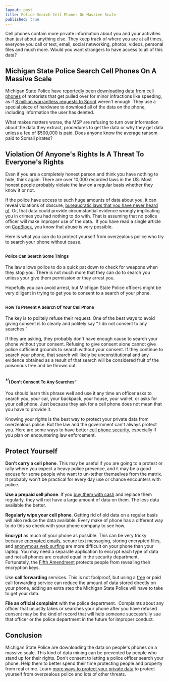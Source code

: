 ```yaml
---
layout: post
title: Police Search Cell Phones On Massive Scale
published: true
---
```

<p>Cell phones contain more private information about you and your activities than just about anything else. They keep track of where you are at all times, everyone you call or text, email, social networking, photos, videos, personal files and much more. Would you want strangers to have access to all of this data?</p>
<h2>Michigan State Police Search Cell Phones On A Massive Scale</h2>
<p>Michigan State Police have <a href="http://www.clickondetroit.com/video/27563909/index.html" target="_blank">reportedly been downloading data from cell phones</a> of motorists that get pulled over for minor infractions like speeding, as if <a href="http://www.inquisitr.com/50510/sprint-gave-authorities-8-million-customer-records-last-year/" target="_blank">8 million warrantless requests to Sprint</a> weren't enough. They use a special piece of hardware to download all of the data on the phone, including information the user has deleted.</p>
<p>What makes matters worse, the MSP are refusing to turn over information about the data they extract, procedures to get the data or why they get data unless a fee of $500,000 is paid. Does anyone know the average ransom paid to Somali pirates?</p>
<h2>Violation Of Anyone's Rights Is A Threat To Everyone's Rights</h2>
<p>Even if you are a completely honest person and think you have nothing to hide, think again. There are over 10,000 recorded laws in the US. Most honest people probably violate the law on a regular basis whether they know it or not.</p>
<p>If the police have access to such huge amounts of data about you, it can reveal violations of obscure, <a href="http://www.dumblaws.com/laws/united-states/california" target="_blank">bureaucratic laws that you have never heard of</a>. Or, that data could provide circumstantial evidence wrongly implicating you in crimes you had nothing to do with. That is assuming that no police officer will make improper use of the data.  If you have read a single article on <a title="corrupt police" href="http://www.copblock.org/3571/this-weeks-corrupt-cops-stories-11/" target="_blank">CopBlock</a>, you know that abuse is very possible.</p>
<p>Here is what you can do to protect yourself from overzealous police who try to search your phone without cause.</p>
<h2><span style="font-size: small;">Police Can Search Some Things</span></h2>
<p>The law allows police to do a quick pat down to check for weapons when they stop you. There is not much more that they can do to search you unless your give them permission or they arrest you.</p>
<p>Hopefully you can avoid arrest, but Michigan State Police officers might be very diligent in trying to get you to consent to a search of your phone.</p>
<h2><span style="font-size: small;">How To Prevent A Search Of Your Cell Phone</span></h2>
<p>The key is to politely refuse their request. One of the best ways to avoid giving consent is to clearly and politely say “ I do not consent to any searches.”</p>
<p>If they are asking, they probably don't have enough cause to search your phone without your consent. Refusing to give consent alone cannot give police sufficient grounds to search without your consent. If they continue to search your phone, that search will likely be unconstitutional and any evidence obtained as a result of that search will be considered fruit of the poisonous tree and be thrown out.</p>
<h2>“<span style="font-size: small;">I Don't Consent To Any Searches”</span></h2>
<p>You should learn this phrase well and use it any time an officer asks to search you, your car, your backpack, your house, your wallet, or asks for your cell phone. Just because they ask for a cell phone does not mean that you have to provide it.</p>
<p>Knowing your rights is the best way to protect your private data from overzealous police. But the law and the government can't always protect you. Here are some ways to have better <a title="cell phone security" href="http://www.howtovanish.com/2010/01/cell-phone-security-mobile-phone-taps/" target="_blank">cell phone security</a>, especially if you plan on encountering law enforcement.</p>
<h2>Protect Yourself</h2>
<p><strong>Don't carry a cell phone</strong>. This may be useful if you are going to a protest or rally where you expect a heavy police presence, and it may be a good excuse for some people who want to un-tether themselves from the matrix. It probably won't be practical for every day use or chance encounters with police.</p>
<p><strong>Use a prepaid cell phone</strong>. If you <a title="use cash" href="http://www.howtovanish.com/2009/10/the-sweet-sound-of-cash/" target="_blank">buy them with cash</a> and replace them regularly, they will not have a large amount of data on them. The less data available the better.</p>
<p><strong>Regularly wipe your cell phone</strong>. Getting rid of old data on a regular basis will also reduce the data available. Every make of phone has a different way to do this so check with your phone company to see how.</p>
<p><strong>Encrypt</strong> as much of your phone as possible. This can be very tricky because <a title="easy email encryption" href="http://www.howtovanish.com/2010/03/husmail-husmail-login/" target="_blank">encrypted emails</a>, secure text messaging, storing encrypted files, and <a title="anonymous web surfing" href="http://www.howtovanish.com/2009/08/anonymous-web-surfing/" target="_blank">anonymous web surfing</a> are more difficult on your phone than your laptop. You may need a separate application to encrypt each type of data and not all phones are created equal in the security department. Fortunately, the <a title="right to remain silent fifth amendment explained" href="http://www.howtovanish.com/2010/10/you-have-the-right-to-remain-silent-fifth-amendment-explained/" target="_blank">Fifth Amendment</a> protects people from revealing their encryption keys.</p>
<p>Use <strong>call forwarding</strong> services. This is not foolproof, but using a <a title="google voice call forwarding" href="http://www.howtovanish.com/2009/10/the-good-the-bad-and-the-ugly-of-google-voice/" target="_blank">free</a> or paid call forwarding service can reduce the amount of data stored directly on your phone, adding an extra step the Michigan State Police will have to take to get your data.</p>
<p><strong>File an official complaint</strong> with the police department.  Complaints about any officer that unjustly takes or searches your phone after you have refused consent may be the kind of record that will help someone successfully sue that officer or the police department in the future for improper conduct.</p>
<h2>Conclusion</h2>
<p>Michigan State Police are downloading the data on people's phones on a massive scale. This kind of data mining can be prevented by people who stand up for their rights. Don't consent to letting a police officer search your phone. Help them to better spend their time protecting people and property from real crime. Learn <a title="privacy book" href="http://www.howtovanish.com/htvbookaddtocart" target="_blank">more ways to protect your private data</a> to protect yourself from overzealous police and lots of other threats.</p>
